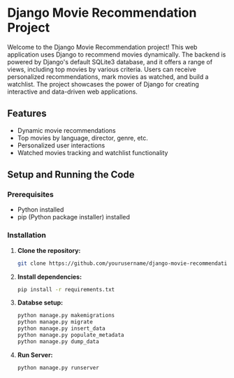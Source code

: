 # Django Movie Recommendation Project

Welcome to the Django Movie Recommendation project! This web application uses Django to recommend movies dynamically.
The backend is powered by Django's default SQLite3 database, and it offers a range of views, including top movies by various criteria.
Users can receive personalized recommendations, mark movies as watched, and build a watchlist.
The project showcases the power of Django for creating interactive and data-driven web applications.

## Features
- Dynamic movie recommendations
- Top movies by language, director, genre, etc.
- Personalized user interactions
- Watched movies tracking and watchlist functionality

## Setup and Running the Code

### Prerequisites
- Python installed
- pip (Python package installer) installed

### Installation
1. **Clone the repository:**
   ```bash
   git clone https://github.com/yourusername/django-movie-recommendation.git

2. **Install dependencies:**
    ```bash 
    pip install -r requirements.txt
3. **Databse setup:**
    ```bash
    python manage.py makemigrations
    python manage.py migrate
    python manage.py insert_data
    python manage.py populate_metadata
    python manage.py dump_data
4. **Run Server:**
    ```bash 
    python manage.py runserver





